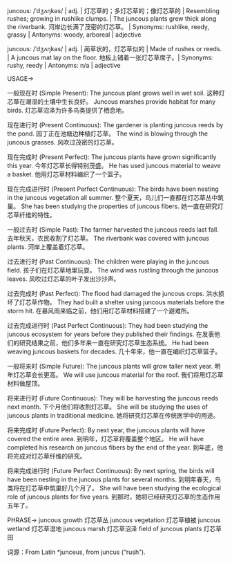 juncous: /ˈdʒʌŋkəs/ | adj. | 灯芯草的；多灯芯草的；像灯芯草的 | Resembling rushes; growing in rushlike clumps. | The juncous plants grew thick along the riverbank. 河岸边长满了茂密的灯芯草。 | Synonyms: rushlike, reedy, grassy | Antonyms: woody, arboreal | adjective

juncous: /ˈdʒʌŋkəs/ | adj. | 蔺草状的，灯芯草似的 | Made of rushes or reeds. |  A juncous mat lay on the floor. 地板上铺着一张灯芯草席子。| Synonyms: rushy, reedy | Antonyms:  n/a | adjective


USAGE->

一般现在时 (Simple Present):
The juncous plant grows well in wet soil.  这种灯芯草在潮湿的土壤中生长良好。
Juncous marshes provide habitat for many birds.  灯芯草沼泽为许多鸟类提供了栖息地。

现在进行时 (Present Continuous):
The gardener is planting juncous reeds by the pond. 园丁正在池塘边种植灯芯草。
The wind is blowing through the juncous grasses. 风吹过茂密的灯芯草。

现在完成时 (Present Perfect):
The juncous plants have grown significantly this year. 今年灯芯草长得特别茂盛。
He has used juncous material to weave a basket. 他用灯芯草材料编织了一个篮子。

现在完成进行时 (Present Perfect Continuous):
The birds have been nesting in the juncous vegetation all summer.  整个夏天，鸟儿们一直都在灯芯草丛中筑巢。
She has been studying the properties of juncous fibers. 她一直在研究灯芯草纤维的特性。

一般过去时 (Simple Past):
The farmer harvested the juncous reeds last fall. 去年秋天，农民收割了灯芯草。
The riverbank was covered with juncous plants. 河岸上覆盖着灯芯草。


过去进行时 (Past Continuous):
The children were playing in the juncous field. 孩子们在灯芯草地里玩耍。
The wind was rustling through the juncous leaves. 风吹过灯芯草的叶子发出沙沙声。

过去完成时 (Past Perfect):
The flood had damaged the juncous crops. 洪水损坏了灯芯草作物。
They had built a shelter using juncous materials before the storm hit.  在暴风雨来临之前，他们用灯芯草材料搭建了一个避难所。

过去完成进行时 (Past Perfect Continuous):
They had been studying the juncous ecosystem for years before they published their findings.  在发表他们的研究结果之前，他们多年来一直在研究灯芯草生态系统。
He had been weaving juncous baskets for decades.  几十年来，他一直在编织灯芯草篮子。


一般将来时 (Simple Future):
The juncous plants will grow taller next year. 明年灯芯草会长更高。
We will use juncous material for the roof. 我们将用灯芯草材料做屋顶。

将来进行时 (Future Continuous):
They will be harvesting the juncous reeds next month. 下个月他们将收割灯芯草。
She will be studying the uses of juncous plants in traditional medicine. 她将研究灯芯草在传统医学中的用途。


将来完成时 (Future Perfect):
By next year, the juncous plants will have covered the entire area. 到明年，灯芯草将覆盖整个地区。
He will have completed his research on juncous fibers by the end of the year. 到年底，他将完成对灯芯草纤维的研究。

将来完成进行时 (Future Perfect Continuous):
By next spring, the birds will have been nesting in the juncous plants for several months. 到明年春天，鸟类将在灯芯草中筑巢好几个月了。
She will have been studying the ecological role of juncous plants for five years. 到那时，她将已经研究灯芯草的生态作用五年了。


PHRASE->
juncous growth  灯芯草丛
juncous vegetation 灯芯草植被
juncous wetland 灯芯草湿地
juncous marsh 灯芯草沼泽
field of juncous plants 灯芯草田


词源：From Latin *junceus, from juncus (“rush”).

